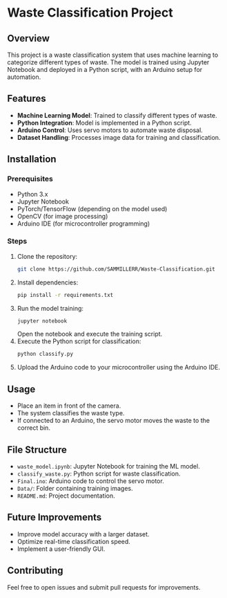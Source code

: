 # Waste Classification Project

## Overview

This project is a waste classification system that uses machine learning to categorize different types of waste. The model is trained using Jupyter Notebook and deployed in a Python script, with an Arduino setup for automation.

## Features

- **Machine Learning Model**: Trained to classify different types of waste.
- **Python Integration**: Model is implemented in a Python script.
- **Arduino Control**: Uses servo motors to automate waste disposal.
- **Dataset Handling**: Processes image data for training and classification.

## Installation

### Prerequisites

- Python 3.x
- Jupyter Notebook
- PyTorch/TensorFlow (depending on the model used)
- OpenCV (for image processing)
- Arduino IDE (for microcontroller programming)

### Steps

1. Clone the repository:
   ```bash
   git clone https://github.com/SAMMILLERR/Waste-Classification.git
   ```
2. Install dependencies:
   ```bash
   pip install -r requirements.txt
   ```
3. Run the model training:
   ```bash
   jupyter notebook
   ```
   Open the notebook and execute the training script.
4. Execute the Python script for classification:
   ```bash
   python classify.py
   ```
5. Upload the Arduino code to your microcontroller using the Arduino IDE.

## Usage

- Place an item in front of the camera.
- The system classifies the waste type.
- If connected to an Arduino, the servo motor moves the waste to the correct bin.

## File Structure

- `waste_model.ipynb`: Jupyter Notebook for training the ML model.
- `classify_waste.py`: Python script for waste classification.
- `Final.ino`: Arduino code to control the servo motor.
- `Data/`: Folder containing training images.
- `README.md`: Project documentation.

## Future Improvements

- Improve model accuracy with a larger dataset.
- Optimize real-time classification speed.
- Implement a user-friendly GUI.

## Contributing

Feel free to open issues and submit pull requests for improvements.
